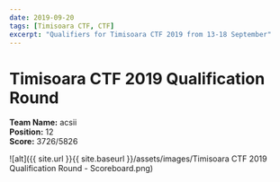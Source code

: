 ```yaml
---
date: 2019-09-20
tags: [Timisoara CTF, CTF]
excerpt: "Qualifiers for Timisoara CTF 2019 from 13-18 September"
--- 
```


# Timisoara CTF 2019 Qualification Round  
**Team Name:** acsii  
**Position:** 12  
**Score:** 3726/5826

![alt]({{ site.url }}{{ site.baseurl }}/assets/images/Timisoara CTF 2019 Qualification Round - Scoreboard.png)

